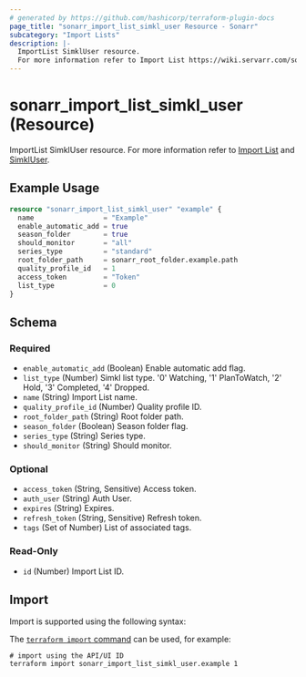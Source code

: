 ```yaml
---
# generated by https://github.com/hashicorp/terraform-plugin-docs
page_title: "sonarr_import_list_simkl_user Resource - Sonarr"
subcategory: "Import Lists"
description: |-
  ImportList SimklUser resource.
  For more information refer to Import List https://wiki.servarr.com/sonarr/settings#import-lists and SimklUser https://wiki.servarr.com/sonarr/supported#simkl_user.
---
```


# sonarr_import_list_simkl_user (Resource)

<!-- subcategory:Import Lists -->
ImportList SimklUser resource.
For more information refer to [Import List](https://wiki.servarr.com/sonarr/settings#import-lists) and [SimklUser](https://wiki.servarr.com/sonarr/supported#simkl_user).

## Example Usage

```terraform
resource "sonarr_import_list_simkl_user" "example" {
  name                 = "Example"
  enable_automatic_add = true
  season_folder        = true
  should_monitor       = "all"
  series_type          = "standard"
  root_folder_path     = sonarr_root_folder.example.path
  quality_profile_id   = 1
  access_token         = "Token"
  list_type            = 0
}
```

<!-- schema generated by tfplugindocs -->
## Schema

### Required

- `enable_automatic_add` (Boolean) Enable automatic add flag.
- `list_type` (Number) Simkl list type. '0' Watching, '1' PlanToWatch, '2' Hold, '3' Completed, '4' Dropped.
- `name` (String) Import List name.
- `quality_profile_id` (Number) Quality profile ID.
- `root_folder_path` (String) Root folder path.
- `season_folder` (Boolean) Season folder flag.
- `series_type` (String) Series type.
- `should_monitor` (String) Should monitor.

### Optional

- `access_token` (String, Sensitive) Access token.
- `auth_user` (String) Auth User.
- `expires` (String) Expires.
- `refresh_token` (String, Sensitive) Refresh token.
- `tags` (Set of Number) List of associated tags.

### Read-Only

- `id` (Number) Import List ID.

## Import

Import is supported using the following syntax:

The [`terraform import` command](https://developer.hashicorp.com/terraform/cli/commands/import) can be used, for example:

```shell
# import using the API/UI ID
terraform import sonarr_import_list_simkl_user.example 1
```
